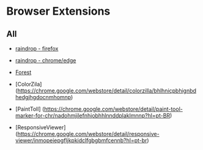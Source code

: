 # Browser Extensions

## All
* [raindrop - firefox](https://addons.mozilla.org/pt-BR/firefox/addon/raindropio/)
* [raindrop - chrome/edge](https://chrome.google.com/webstore/detail/raindropio/ldgfbffkinooeloadekpmfoklnobpien)

* [Forest](https://chrome.google.com/webstore/detail/forest-stay-focused-be-pr/kjacjjdnoddnpbbcjilcajfhhbdhkpgk)
* [ColorZila] (https://chrome.google.com/webstore/detail/colorzilla/bhlhnicpbhignbdhedgjhgdocnmhomnp)
* [PaintToll] (https://chrome.google.com/webstore/detail/paint-tool-marker-for-chr/nadohmjilefnhjobhhlnnddplaklmnnp?hl=pt-BR)
* [ResponsiveViewer] (https://chrome.google.com/webstore/detail/responsive-viewer/inmopeiepgfljkpkidclfgbgbmfcennb?hl=pt-br)